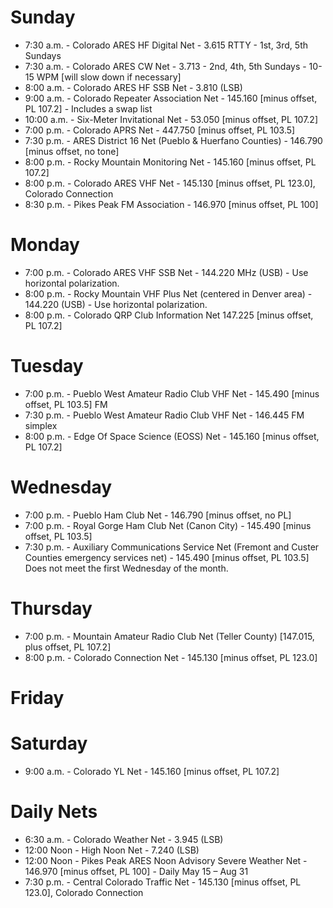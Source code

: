 Sunday
======

* 7:30 a.m. - Colorado ARES HF Digital Net - 3.615 RTTY - 1st, 3rd, 5th Sundays
* 7:30 a.m. - Colorado ARES CW Net - 3.713 - 2nd, 4th, 5th Sundays - 10-15 WPM [will slow down if necessary]
* 8:00 a.m. - Colorado ARES HF SSB Net - 3.810 (LSB)
* 9:00 a.m. - Colorado Repeater Association Net - 145.160 [minus offset, PL 107.2] - Includes a swap list
* 10:00 a.m. - Six-Meter Invitational Net - 53.050 [minus offset, PL 107.2]
* 7:00 p.m. - Colorado APRS Net - 447.750 [minus offset, PL 103.5]
* 7:30 p.m. - ARES District 16 Net (Pueblo & Huerfano Counties) - 146.790 [minus offset, no tone]
* 8:00 p.m. - Rocky Mountain Monitoring Net - 145.160 [minus offset, PL 107.2]
* 8:00 p.m. - Colorado ARES VHF Net - 145.130 [minus offset, PL 123.0], Colorado Connection
* 8:30 p.m. - Pikes Peak FM Association - 146.970 [minus offset, PL 100]

Monday
======

* 7:00 p.m. - Colorado ARES VHF SSB Net - 144.220 MHz (USB) - Use horizontal polarization.
* 8:00 p.m. - Rocky Mountain VHF Plus Net (centered in Denver area) - 144.220 (USB) - Use horizontal polarization.
* 8:00 p.m. - Colorado QRP Club Information Net 147.225 [minus offset, PL 107.2]

Tuesday
=======

* 7:00 p.m. - Pueblo West Amateur Radio Club VHF Net - 145.490 [minus offset, PL 103.5] FM
* 7:30 p.m. - Pueblo West Amateur Radio Club VHF Net - 146.445 FM simplex
* 8:00 p.m. - Edge Of Space Science (EOSS) Net - 145.160 [minus offset, PL 107.2]

Wednesday
=========

* 7:00 p.m. - Pueblo Ham Club Net - 146.790 [minus offset, no PL]
* 7:00 p.m. - Royal Gorge Ham Club Net (Canon City) - 145.490 [minus offset, PL 103.5]
* 7:30 p.m. - Auxiliary Communications Service Net (Fremont and Custer Counties emergency services net) - 145.490 [minus offset, PL 103.5] Does not meet the first Wednesday of the month.

Thursday
========

* 7:00 p.m. - Mountain Amateur Radio Club Net (Teller County) [147.015, plus offset, PL 107.2]
* 8:00 p.m. - Colorado Connection Net - 145.130 [minus offset, PL 123.0]

Friday
======
 

Saturday
========

* 9:00 a.m. - Colorado YL Net - 145.160 [minus offset, PL 107.2]

Daily Nets
==========

* 6:30 a.m. - Colorado Weather Net - 3.945 (LSB)
* 12:00 Noon - High Noon Net - 7.240 (LSB)
* 12:00 Noon - Pikes Peak ARES Noon Advisory Severe Weather Net - 146.970 [minus offset, PL 100] - Daily May 15 – Aug 31
* 7:30 p.m. - Central Colorado Traffic Net - 145.130 [minus offset, PL 123.0], Colorado Connection
